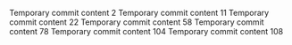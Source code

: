 Temporary commit content 2
Temporary commit content 11
Temporary commit content 22
Temporary commit content 58
Temporary commit content 78
Temporary commit content 104
Temporary commit content 108
